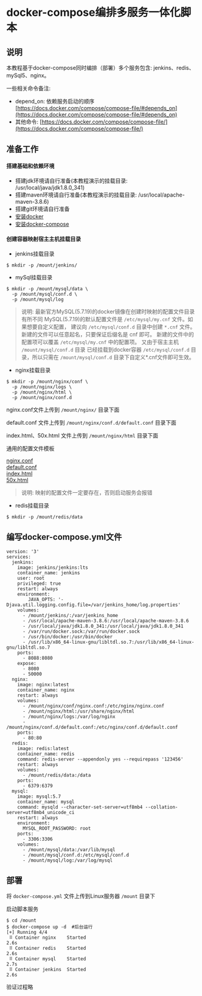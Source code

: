 # docker-compose编排多服务一体化脚本

## 说明
 
本教程基于docker-compose同时编排（部署）多个服务包含: jenkins、redis、mySql5、nginx。

一些相关命令备注:

* depend_on: 依赖服务启动的顺序  [https://docs.docker.com/compose/compose-file/#depends_on](https://docs.docker.com/compose/compose-file/#depends_on)
* 其他命令: [https://docs.docker.com/compose/compose-file/](https://docs.docker.com/compose/compose-file/)
  
## 准备工作

#### 搭建基础和依赖环境

* 搭建jdk环境请自行准备(本教程演示的挂载目录: /usr/local/java/jdk1.8.0_341)
* 搭建maven环境请自行准备(本教程演示的挂载目录: /usr/local/apache-maven-3.8.6)  
* 搭建git环境请自行准备  
* [安装docker](../dockeran-zhuang-yu-shi-yong.md)  
* [安装docker-compose](https://www.runoob.com/docker/docker-compose.html)  


#### 创建容器映射宿主主机挂载目录

* jenkins挂载目录

```docker
$ mkdir -p /mount/jenkins/
```

* mySql挂载目录

```docker
$ mkdir -p /mount/mysql/data \
  -p /mount/mysql/conf.d \
  -p /mount/mysql/log
```

> 说明: 
> 最新官方MySQL(5.7.19)的docker镜像在创建时映射的配置文件目录有所不同
> MySQL(5.7.19)的默认配置文件是 `/etc/mysql/my.cnf` 文件。如果想要自定义配置，
> 建议向 `/etc/mysql/conf.d` 目录中创建 `*.cnf` 文件。新建的文件可以任意起名，只要保证后缀名是 cnf 即可。
> 新建的文件中的配置项可以覆盖 `/etc/mysql/my.cnf` 中的配置项。
> 又由于宿主主机 `/mount/mysql/conf.d` 目录 已经挂载到docker容器 `/etc/mysql/conf.d` 目录，所以只需在 `/mount/mysql/conf.d` 目录下自定义*.cnf文件即可生效。

* nginx挂载目录

```docker
$ mkdir -p /mount/nginx/conf \
  -p /mount/nginx/logs \
  -p /mount/nginx/html \
  -p /mount/nginx/conf.d
```

nginx.conf文件上传到 `/mount/nginx/` 目录下面

default.conf 文件上传到 `/mount/nginx/conf.d/default.conf` 目录下面

index.html、50x.html 文件上传到 `/mount/nginx/html` 目录下面

通用的配置文件模板 

[nginx.conf](nginx/conf/nginx.conf)  
[default.conf](nginx/conf.d/default.conf)  
[index.html](nginx/html/index.html)  
[50x.html](nginx/html/50x.html)  

> 说明: 
> 映射的配置文件一定要存在，否则启动服务会报错

* redis挂载目录

```docker
$ mkdir -p /mount/redis/data
```


## 编写docker-compose.yml文件

```docker
version: '3'
services:
  jenkins:
    image: jenkins/jenkins:lts
    container_name: jenkins
    user: root
    privileged: true
    restart: always
    environment:
        JAVA_OPTS: '-Djava.util.logging.config.file=/var/jenkins_home/log.properties'
    volumes:
      - /mount/jenkins/:/var/jenkins_home 
      - /usr/local/apache-maven-3.8.6:/usr/local/apache-maven-3.8.6
      - /usr/local/java/jdk1.8.0_341:/usr/local/java/jdk1.8.0_341
      - /var/run/docker.sock:/var/run/docker.sock
      - /usr/bin/docker:/usr/bin/docker
      - /usr/lib/x86_64-linux-gnu/libltdl.so.7:/usr/lib/x86_64-linux-gnu/libltdl.so.7
    ports:
      - 8088:8080
    expose:
      - 8080
      - 50000
  nginx:
    image: nginx:latest
    container_name: nginx
    restart: always 
    volumes: 
      - /mount/nginx/conf/nginx.conf:/etc/nginx/nginx.conf   
      - /mount/nginx/html:/usr/share/nginx/html             
      - /mount/nginx/logs:/var/log/nginx                    
      - /mount/nginx/conf.d/default.conf:/etc/nginx/conf.d/default.conf  
    ports:  
      - 80:80   
  redis: 
    image: redis:latest  
    container_name: redis  
    command: redis-server --appendonly yes --requirepass '123456'  
    restart: always  
    volumes:  
      - /mount/redis/data:/data  
    ports:   
      - 6379:6379
  mysql:     
    image: mysql:5.7                                
    container_name: mysql                           
    command: mysqld --character-set-server=utf8mb4 --collation-server=utf8mb4_unicode_ci 
    restart: always                                 
    environment:  
      MYSQL_ROOT_PASSWORD: root          
    ports:    
      - 3306:3306
    volumes:   
      - /mount/mysql/data:/var/lib/mysql
      - /mount/mysql/conf.d:/etc/mysql/conf.d
      - /mount/mysql/log:/var/log/mysql
```

## 部署

将 `docker-compose.yml` 文件上传到Linux服务器 `/mount` 目录下  

启动脚本服务  

```docker
$ cd /mount
$ docker-compose up -d  #后台运行
[+] Running 4/4
 ⠿ Container nginx    Started                                                                               2.6s
 ⠿ Container redis    Started                                                                               2.6s
 ⠿ Container mysql    Started                                                                               2.7s
 ⠿ Container jenkins  Started                                                                               2.6s
```

验证过程略
